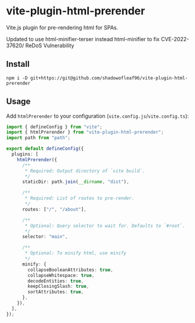 # vite-plugin-html-prerender

Vite.js plugin for pre-rendering html for SPAs.

Updated to use html-minifier-terser instead html-minifier to fix CVE-2022-37620/ ReDoS Vulnerability 

## Install

```shell
npm i -D git+https://git@github.com/shadowofleaf96/vite-plugin-html-prerender
```

## Usage

Add `htmlPrerender` to your configuration (`vite.config.js`/`vite.config.ts`):

```typescript
import { defineConfig } from "vite";
import { htmlPrerender } from "vite-plugin-html-prerender";
import path from "path";

export default defineConfig({
  plugins: [
    htmlPrerender({
      /**
       * Required: Output directory of `vite build`.
       */
      staticDir: path.join(__dirname, "dist"),

      /**
       * Required: List of routes to pre-render.
       */
      routes: ["/", "/about"],

      /**
       * Optional: Query selector to wait for. Defaults to `#root`.
       */
      selector: "main",

      /**
       * Optional: To minify html, use minify
       */
      minify: {
        collapseBooleanAttributes: true,
        collapseWhitespace: true,
        decodeEntities: true,
        keepClosingSlash: true,
        sortAttributes: true,
      },
    }),
  ],
});
```
